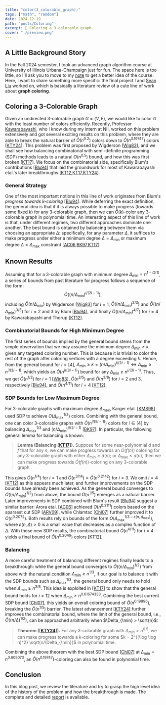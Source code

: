 ```yaml
---
title: "color(3_colorable_graph);"
tags: ["math", "random"]
date: 2024-12-19
path: "posts/Coloring"
excerpt: 🎨 Coloring a 3-colorable graph.
cover: "./preview.png"
---
```


## A Little Background Story

In the Fall 2024 semester, I took an advanced graph algorithm course at University of Illinois Urbana-Champaign just for fun. The space here is too little, so I'll ask you to move to my [note](../Notes/#fall-2024) to get a better idea of the course. Here, I want to share something more specific: the final project I and [Sean Liu](https://zhxnliu.me/about/) worked on, which is basically a literature review of a cute line of work about **graph coloring**.

## Coloring a 3-Colorable Graph

Given an undirected $3$-colorable graph $G = (V, E)$, we would like to color $G$ with the least number of colors efficiently. Recently, Professor [Kawarabayashi](https://kklab.nii.ac.jp/en/), who I know during my intern at NII, worked on this problem extensively and got several exciting results on this problem, where they are able to break the natural barrier of $\widetilde{O} (n^{0.2})$ colors down to $\widetilde{O} (n^{0.19747})$ colors \[[KTY24](https://arxiv.org/abs/2406.00357)\]. This problem was first proposed by Wigderson \[[Wig83](https://dl.acm.org/doi/10.1145/2157.2158)\], and we shall see how balancing combinatorial with semi-definite programming (SDP) methods leads to a natural $O(n^{0.5})$ bound, and how this was first broken \[[KT17](https://dl.acm.org/doi/10.1145/3001582)\]. We focus on the combinatorial side, specifically Blum's contributions \[[Blu94](https://dl.acm.org/doi/10.1145/176584.176586)\] that laid the groundwork for most of Kawarabayashi etal.'s later breakthroughs \[[KT12](https://arxiv.org/abs/1205.1254),[KT17](https://dl.acm.org/doi/10.1145/3001582),[KTY24](https://arxiv.org/abs/2406.00357)\].

### General Strategy

One of the most important notions in this line of work originates from Blum's *progress towards $k$-coloring* \[[Blu94](https://dl.acm.org/doi/10.1145/176584.176586)\]. While deferring the exact definition, the general idea is that if it is always possible to make progress (towards some fixed $k$) for any $3$-colorable graph, then we can $\widetilde{O}(k)$-color any $3$-colorable graph in polynomial time. An interesting aspect of this line of work is that, under different regimes, two different approaches dominate one another. The best bound is obtained by balancing between them via choosing an appropriate $\Delta$: specifically, for any parameter $\Delta$, it suffices to make progress under either a minimum degree $\Delta = \Delta_{\min}$ or maximum degree $\Delta = \Delta_{\max}$ constraint \[[AC06](https://dl.acm.org/doi/10.1145/1132516.1132548),[BK97](https://dl.acm.org/doi/10.1016/S0020-0190(96)00190-1),[KT17](https://dl.acm.org/doi/10.1145/3001582)\].

## Known Results

Assuming that for a $3$-colorable graph with minimum degree $\Delta_{\min} = n^{1 - \Omega(1)}$, a series of bounds from past literature for progress follows a sequence of the form:
$$
\widetilde{O}\left(\left(n/\Delta_{\min}\right)^{i/(2i-1)}\right),
$$
including $\widetilde{O}(n/\Delta_{\min})$ by Wigderson \[[Wig83](https://dl.acm.org/doi/10.1145/2157.2158)\] for $i=1$, $\widetilde{O}((n/\Delta_{\min})^{2/3})$ and $\widetilde{O}((n/\Delta_{\min})^{3/5})$ for $i = 2$ and $3$ by Blum \[[Blu94](https://dl.acm.org/doi/10.1145/176584.176586)\], and finally $\widetilde{O}((n/\Delta_{\min})^{4/7})$ for $i = 4$ by Kawarabayashi and Thorup \[[KT12](https://arxiv.org/abs/1205.1254)\].

### Combinatorial Bounds for High Minimum Degree

The first series of bounds implied by the general bound stems from the simple observation that we may assume the minimum degree $\Delta_{\min} \geq k$ given any targeted coloring number. This is because it is trivial to color the rest of the graph after coloring vertices with a degree exceeding $k$. Hence, from the general bound for $i = [4]$, $\Delta_{\min} \geq k = (n/\Delta_{\min})^{i / (2i-1)} \iff \Delta_{\min} \geq n^{i / (3i-1)}$, which yields an $\widetilde{O}(n^{i/(3i-1)})$ bound for any $\Delta_{\min} \geq n^{i/(3i-1)}$. Thus, we get $\widetilde{O}(n^{1/2})$ for $i=1$ \[[Wig83](https://dl.acm.org/doi/10.1145/2157.2158)\], $\widetilde{O}(n^{2/5})$ and $\widetilde{O}(n^{3/8})$ for $i=2$ and $3$, respectively \[[Blu94](https://dl.acm.org/doi/10.1145/176584.176586)\], and $\widetilde{O}(n^{4/11})$ for $i=4$ \[[KT12](https://arxiv.org/abs/1205.1254)\].

### SDP Bounds for Low Maximum Degree

For $3$-colorable graphs with maximum degree $\Delta_{\max}$, Karger etal. \[[KMS98](https://arxiv.org/abs/cs/9812008)\] used SDP to achieve $O(\Delta_{\max}^{1/3})$ colors. Combining with the general bound, one can color $3$-colorable graphs with $\widetilde{O}(n^{i/(5i-1)})$ colors for $i \in [4]$ by balancing $\Delta_{\max}^{1/3}$ and $(n/\Delta_{\min})^{i/(2i-1)}$ \[[BK97](https://dl.acm.org/doi/10.1016/S0020-0190(96)00190-1)\]. In particular, the following general lemma for balancing is known:

>**Lemma (Balancing \[[KT17](https://dl.acm.org/doi/10.1145/3001582)\]).** Suppose for some near-polynomial $d$ and $f$ that for any $n$, we can make progress towards an $\widetilde{O}(f(n))$ coloring for any $3$-colorable graph with either $\Delta_{\min} \geq d(n)$; or $\Delta_{\max} \leq d(n)$, then we can make progress towards $\widetilde{O}(f(n))$-coloring on any $3$-colorable graph.

This gives $\widetilde{O}(n^{1/4})$ for $i=1$ and $\widetilde{O}(n^{3/14}) = \widetilde{O}(n^{0.2142})$ for $i = 3$. We omit $i=4$ \[[KT12](https://arxiv.org/abs/1205.1254)\] as this appears much later, and further improvements on the SDP bounds have already been achieved. As the general bound converges to $\widetilde{O}((n/\Delta_{\min})^{1/2})$ from above, the bound $\widetilde{O}(n^{1/5})$ emerges as a natural barrier. Later improvements in SDP combined with Blum's result \[[Blu94](https://dl.acm.org/doi/10.1145/176584.176586)\] suggest a similar barrier: Arora etal. \[[AC06](https://dl.acm.org/doi/10.1145/1132516.1132548)\] achieved $O(n^{0.2111})$ colors based on the sparsest cut SDP \[[ARV09](https://dl.acm.org/doi/10.1145/1502793.1502794)\], while Chlamtac \[[Chl07](https://ieeexplore.ieee.org/document/4389537)\] further improved it to $O(n^{0.2072})$. Both results rely on bounds of the form $O(\Delta_{\max}^{1/3 - \varepsilon(n, \Delta_{\max})})$, where $\varepsilon(n, \Delta) > 0$ is a small value that decreases as a complex function of $\Delta$. With these new SDP results, the combinatorial bound $\widetilde{O}(n^{4/11})$ for $i=4$ yields a final bound of $\widetilde{O}(n^{0.2049})$ colors \[[KT12](https://arxiv.org/abs/1205.1254)\].

### Balancing

A more careful treatment of balancing different regimes finally leads to a breakthrough: while the general bound converges to $\widetilde{O}((n/\Delta_{\min})^{1/2})$ from above with the natural condition $\Delta_{\min} \geq n^{1/3}$, if our goal is to balance it with the SDP bounds such as $\Delta_{\max}^{1/3}$, the general bound only needs to hold when $\Delta_{\min} \geq n^{3/5}$. This idea is exploited in \[[KT17](https://dl.acm.org/doi/10.1145/3001582)\] to show that the general bound holds for $i=12$ when $\Delta_{\min} \geq n^{0.61674333}$. Combining the best current SDP bound \[[Chl07](https://ieeexplore.ieee.org/document/4389537)\], this yields an overall coloring bound of $\widetilde{O}(n^{0.19996})$, breaking the $\widetilde{O}(n^{1/5})$ barrier. The latest advancement \[[KTY24](https://arxiv.org/abs/2406.00357)\] further improves the combinatorial bound, where the limit of the general bound, i.e., $\widetilde{O}((n/\Delta)^{1/2})$, can be approached arbitrarily when $\Delta_{\min} > \sqrt{n}$:

>**Theorem (\[[KTY24](https://arxiv.org/abs/2406.00357)\]).** For any $3$-colorable graph with $\Delta_{\min} > n^{0.5}$, we can make progress towards a $k$-coloring for some $k = 2^{(\log \log n)^2} \sqrt{n/\Delta_{\min}}$ in polynomial time.

Combining the above theorem with the best SDP bound \[[Chl07](https://ieeexplore.ieee.org/document/4389537)\] at $\Delta_{\min} = n^{0.605073}$, an $\widetilde{O}(n^{0.19747})$-coloring can also be found in polynomial time.

## Conclusion

In this blog post, we review the literature and try to grasp the high level idea of the history of the problem and how the breakthrough is made. The complete and detailed [report](./Coloring.pdf) is available.
